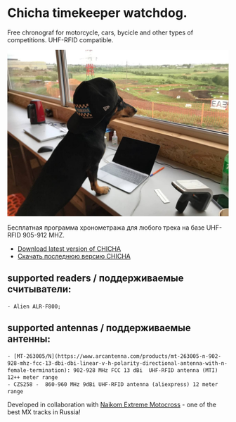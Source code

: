 # Chicha timekeeper watchdog. 

Free chronograf for motorcycle, cars, bycicle and other types of competitions. UHF-RFID compatible. 

<img src="https://raw.githubusercontent.com/matveynator/chicha/main/chicha.jpg" width="600">

Бесплатная программа хронометража для любого трека на базе UHF-RFID 905-912 MHZ. 

- [Download latest version of CHICHA](http://files.matveynator.ru/chicha/)
- [Скачать последнюю версию CHICHA](http://files.matveynator.ru/chicha/)

##  supported readers / поддерживаемые считыватели: 
```
- Alien ALR-F800;
```

## supported antennas / поддерживаемые антенны:
```
- [MT-263005/N](https://www.arcantenna.com/products/mt-263005-n-902-928-mhz-fcc-13-dbi-dbi-linear-v-h-polarity-directional-antenna-with-n-female-termination): 902-928 MHz FCC 13 dBi  UHF-RFID antenna (MTI) 12++ meter range
- CZS258 -  860-960 MHz 9dBi UHF-RFID antenna (aliexpress) 12 meter range
```

Developed in collaboration with [Naikom Extreme Motocross](http://naikomextreme.ru) - one of the best MX tracks in Russia! 
